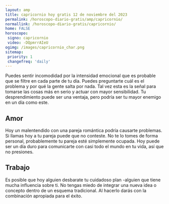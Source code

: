 ```yaml
---
layout: amp
title: capricornio hoy gratis 12 de noviembre del 2023 
permalink: /horoscopo-diario-gratis/amp/capricornio/
normallink: /horoscopo-diario-gratis/capricornio/
home: FALSE
horoscopo:
 signo: capricornio
 video: -DQpmrrAIeU
ogimg: /images/capricornio_char.png
sitemap:
 priority: 1
 changefreq: 'daily'
---
```



Puedes sentir incomodidad por la intensidad emocional que es probable que se filtre en cada parte de tu día. Puedes preguntarte cuál es el problema y por qué la gente salta por nada. Tal vez esta es la señal para tomarse las cosas más en serio y actuar con mayor sensibilidad. Tu desprendimiento puede ser una ventaja, pero podría ser tu mayor enemigo en un día como este.

## Amor

Hoy un malentendido con una pareja romántica podría causarte problemas. Si llamas hoy a tu pareja puede que no conteste. No te lo tomes de forma personal, probablemente tu pareja esté simplemente ocupada. Hoy puede ser un día duro para comunicarte con casi todo el mundo en tu vida, así que no presiones.

## Trabajo

Es posible que hoy alguien desbarate tu cuidadoso plan -alguien que tiene mucha influencia sobre ti. No tengas miedo de integrar una nueva idea o concepto dentro de un esquema tradicional. Al hacerlo darás con la combinación apropiada para el éxito.